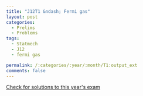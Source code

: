 ```yaml
---
title: "J12T1 &ndash; Fermi gas"
layout: post
categories:
  - Prelims
  - Problems
tags:
  - Statmech
  - J12
  - fermi gas

permalink: /:categories/:year/:month/T1:output_ext
comments: false
---
```

<object data="2012J1T.pdf" type="application/pdf" width="100%" height="500"></object>
<div class="message"><a href='https://princetonprelim.com/prelim/28/'>Check for solutions to this year's exam</a></div>
